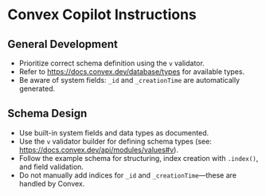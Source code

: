 # Convex Copilot Instructions

## General Development
- Prioritize correct schema definition using the `v` validator.
- Refer to https://docs.convex.dev/database/types for available types.
- Be aware of system fields: `_id` and `_creationTime` are automatically generated.

## Schema Design
- Use built-in system fields and data types as documented.
- Use the `v` validator builder for defining schema types (see: https://docs.convex.dev/api/modules/values#v).
- Follow the example schema for structuring, index creation with `.index()`, and field validation.
- Do not manually add indices for `_id` and `_creationTime`—these are handled by Convex.
